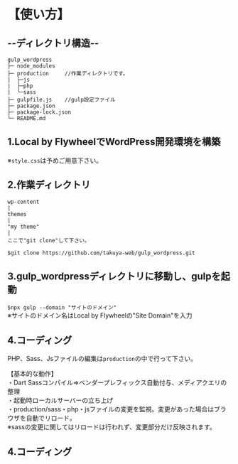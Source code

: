 # 【使い方】

## --ディレクトリ構造--

```
gulp_wordpress
├─ node_modules
├─ production     //作業ディレクトリです。
|  ├─js
|  ├─php
|  └─sass
├─ gulpfile.js    //gulp設定ファイル
├─ package.json
├─ package-lock.json
└─ README.md
```

## 1.Local by FlywheelでWordPress開発環境を構築  
※```style.css```は予めご用意下さい。

## 2.作業ディレクトリ
    wp-content
    |
    themes
    |
    "my theme"
    |
    ここで"git clone"して下さい。
  ``` $git clone https://github.com/takuya-web/gulp_wordpress.git ```

## 3.gulp_wordpressディレクトリに移動し、gulpを起動
``` $npx gulp --domain "サイトのドメイン" ```  
※サイトのドメイン名はLocal by Flywheelの"Site Domain"を入力

## 4.コーディング
PHP、Sass、Jsファイルの編集は```production```の中で行って下さい。

【基本的な動作】  
・Dart Sassコンパイル=>ベンダープレフィックス自動付与、メディアクエリの整理  
・起動時ローカルサーバーの立ち上げ  
・production/sass・php・jsファイルの変更を監視。変更があった場合はブラウザを自動でリロード。  
※sassの変更に関してはリロードは行われず、変更部分だけ反映されます。

## 4.コーディング